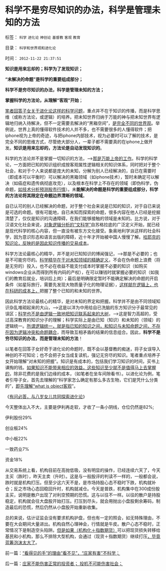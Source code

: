 # 科学不是穷尽知识的办法，科学是管理未知的方法

标签： `科学` `进化论` `神创论` `基督教` `客观` `教育` 

目录： `科学和世界观和进化论`

时间： `2012-11-22 21:37:51`

**知识是用来忘却的；科学为了发现知识；**

**“未解决的命题”是科学的重要组成部分；**

**科学不是穷尽知识的办法，科学是管理未知的方法；**

**掌握科学的方法论，从理解“客观”开始**；

[笔者回答子女关于进化论这样的科学问题](../../../2012/11/21/八岁女童探索进化论.md)，重点并不在于知识的传播，而是科学思维（或称方法论，或逻辑）的培养。把未知世界归纳于万能的神与把未知世界有逻辑地归纳入待解决，但不一定需要去解决的“黑箱空间”，[是完全不同的世界观](../../../2009/3/11/信仰，个人世界观的基础断言；不是绝对的道德标准.md)。举例说，世界上真的懂得软件技术的人并不多，也不需要很多的人懂得软件；把iphone视为上帝的奇迹，与把iphone内部技术，视为必要时可以了解的技术，是完全不同的思维方式，尽管绝大部分人，一辈子都不需要真的在iphone上做开发。**知识是用来忘却的，方法论是自动发现知识的**。

科学的方法论并不是掌握一切知识的方法，——>[那是万能上帝的工作](../../../2009/6/25/MyGod!我的上帝！绝对的真理存在吗？.md)。科学的科学论，一方面把已知的知识组织成按客观属性逻辑相关的知识体系，同时把对于整个社会，和对于个人来说都是庞大的未知，分解为别人已经解决的，自已在需要时（即成本可以平衡时）可以解决的黑箱领域（如iphone技术），暂时未确定可以解决（如癌症和遗传病彻底攻克），以及根本在科学上不存在的领域（即伪科学，伪命题，[如技术分析预测股市行情](../../../2011/12/27/个案不具统计意义约束下的技术分析，未来波动无法预期.md)）。未**能解决的命题是科学的重要组成部分，科学的方法论将其限定在命题边界清晰的领域**。

自已认可的别人已经解决的命题，对于整个社会来说是已知的知识，对于自已来说是可选的命题。很有可能地，自已未知而探索的命题，很多内容在他人已经是挖掘清楚了，仅仅是知识的沟通障碍，在我们能够接触的领域是未知的。比方说，对于汉语文化社会来说，[对象逻辑分析的“文科学”](../../../2010/6/10/中国最缺乏文科，“西方（文）科学”.md)自苏格拉底的广泛定义开始，就已经是现代科学的核心内容，但一直没有被东方文化接受。象奥地利学派这样的社会科学，因为意识形态和语言出版的障碍，近十年才开始被中国人慢慢了解。[哈耶克的知识论，反映的是因此知识传播的交易成本](../../../2009/11/6/语言文化和交易成本和分离统一的关系.md)。

科学方法论最核心的精华，并不是对已知知识的博闻强记，——>那是不必要的；也是不可能穷尽的。[科学精华在于对未知领域的精确定义](../../../2010/6/18/无所不能的伪科学，科学理论的逻辑责任.md)，不会在伪命题上浪费（将是无穷的）投入，也不必在收益不能支付成本时掌握不必要的知识（如购买windows企业从而得到所有内码的产权），在可以赚钱时就掌握必要的知识（如我们的教育后就业，培训后上岗）；最后是明确限定暂时不能确定解决的命题的开启条件（如星际旅行，需要先发现大物质量子化的物理证据），[这样就在逻辑上，也在科研的成本上，](../../../2009/11/28/人类科学探索历程的经济学视角.md)把握了整个已知的和未知的世界。

因此科学方法论最核心的精华，是对未知的界定和把握。科学并不是由不同领域知识杂乱堆砌起来的大山，——>这是以洋为中用给自已洗脑的东方知识分子最常见的误区；[科学也不是由逻辑一致地把知识联系起来的大树](../../../2010/6/10/“天无二日，法无二纲”科学体系基本要求.md)，——>这是智力高超的，受过高深教育的知识分子的理解；科学实际上是由已知（知识）和未知的（领域）的逻辑统一。[所谓逻辑统一，就是指已知的知识之间，和知识与未知命题之间，不存在因为逻辑冲突和命题耦合](../../../2010/6/11/“天无二日，法无二纲”单一断言规则.md)，而导致互相矛盾的结果的信息组合。因此，**科学不是穷尽知识的办法，而是管理未知的方法**！

以笔者在回答子女好奇于进化论的命题时，既不会以基督教的痴迷，将子女误导入神创的不可知论；也不会把子女当成复读机，强记无穷尽的知识。笔者重点培养子女开始理解“对未知的把握”。知识是有成本的，包括我们学习知识的时间，买书上课掏的钱。[如果知识不能带来相应的效益，这些知识至少就不是值得马上去掌握的](../../../2011/1/3/教育是个人投资，为了就业和就业的收入.md)，除非花费的是我们边缘的成本，（如笔者在坐车间隙看书）。以进化论为例，笔者引导子女，首先去理解的“科学家怎么确定有那么多古生物，它们是凭什么分类的”，[即先理解“what is object客观](../../../2011/2/21/科学标准和（哲学＝伪科学）.md)”。

《[有问必答，与八岁女儿共同探索进化论](../../../2012/11/21/八岁女童探索进化论.md)》

今天整体出入不大，主要是伊利再走软，才收了一条小阴线，仓位仍然是82%;

伊利股份29%

创业板24%

中小板22%

一致药业7%

资金18%

从交易系统上看，机构目前在高抛低吸，没有明显的操作，已经连续六天了，今天主买（跌时），昨天主卖（升时）。这是与一般股评的判读不一样的，一般都会说，跌时就是机构打压。但至少这六天不是，是市场持股心态不稳时下跌，机构就补仓；反之市场心态回稳回升时，机构就减仓。今天是普跌，机构集中在300成份股主买，说明是散户出现了对利空预期的恐慌。这与以往不一样。以往的散户是持股稳定，机构就会往大盘股开始打压。打压到尽头，就会用抛出小盘股剩余筹码，制造最后的恐慌，然后仍然从小盘股开始重新收集。

总的来说，估计证监会没有要求机构护盘，但也有一定的照会，如无特殊理由，不要在大会期间大量进出。机构自然心理神会，行情就是牛皮。散户心态不稳时，正常情况下是制造空头陷阱。[但是如果（机构化＋指数期货）](../../../2012/11/21/为什么证监会折腾“机构化”导致大熊市？.md)可以把现货损失转移给基民和小机构，那么不排除大型机构，会通过（现货＋指数期货）继续打压[，毕竟蓝筹泡沫太大了](../../../2012/11/20/大股东倾向分红，蓝筹股分红合理，股价向净资产靠拢.md)。



前一篇：[“看得见的手”的理由“看不见”，“庄家有害”不科学；](../../../2012/11/22/“看得见的手”的理由“看不见”，“庄家有害”不科学；.md)

后一篇：[庄家不能伤害正常的投资者；&nbsp;投机不可能伤害社会；](../../../2012/11/23/庄家不能伤害正常的投资者；投机不可能伤害社会；.md)